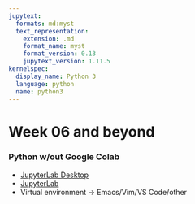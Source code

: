 ```yaml
---
jupytext:
  formats: md:myst
  text_representation:
    extension: .md
    format_name: myst
    format_version: 0.13
    jupytext_version: 1.11.5
kernelspec:
  display_name: Python 3
  language: python
  name: python3
---
```


# Week 06 and beyond

### Python w/out Google Colab

* [JupyterLab Desktop](https://github.com/jupyterlab/jupyterlab-desktop)
* [JupyterLab](https://jupyterlab.readthedocs.io/en/latest/)
* Virtual environment -> Emacs/Vim/VS Code/other
